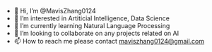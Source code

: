 - 👋 Hi, I’m @MavisZhang0124
- 👀 I’m interested in Artiticial Intelligence, Data Science
- 🌱 I’m currently learning Natural Language Processing
- 💞️ I’m looking to collaborate on any projects related on AI
- 📫 How to reach me please contact maviszhang0124@gmail.com

<!---
MavisZhang0124/MavisZhang0124 is a ✨ special ✨ repository because its `README.md` (this file) appears on your GitHub profile.
You can click the Preview link to take a look at your changes.
--->
